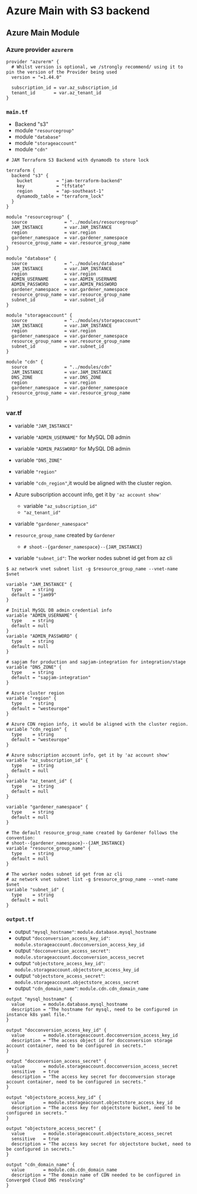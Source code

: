 # Azure Main with S3 backend

## Azure Main Module

### Azure provider `azurerm`

```
provider "azurerm" {
  # Whilst version is optional, we /strongly recommend/ using it to pin the version of the Provider being used
  version = "=1.44.0"

  subscription_id = var.az_subscription_id
  tenant_id       = var.az_tenant_id
}
```


### `main.tf`

*  Backend "s3"
*  module `"resourcegroup"` 
*  module `"database"`
*  module `"storageaccount"`
*  module `"cdn"`

```
# JAM Terraform S3 Backend with dynamodb to store lock

terraform {
  backend "s3" {
    bucket         = "jam-terraform-backend"
    key            = "tfstate"
    region         = "ap-southeast-1"
    dynamodb_table = "terraform_lock"
  }
}

module "resourcegroup" {
  source              = "../modules/resourcegroup"
  JAM_INSTANCE        = var.JAM_INSTANCE
  region              = var.region
  gardener_namespace  = var.gardener_namespace
  resource_group_name = var.resource_group_name
}

module "database" {
  source              = "../modules/database"
  JAM_INSTANCE        = var.JAM_INSTANCE
  region              = var.region
  ADMIN_USERNAME      = var.ADMIN_USERNAME
  ADMIN_PASSWORD      = var.ADMIN_PASSWORD
  gardener_namespace  = var.gardener_namespace
  resource_group_name = var.resource_group_name
  subnet_id           = var.subnet_id
}

module "storageaccount" {
  source              = "../modules/storageaccount"
  JAM_INSTANCE        = var.JAM_INSTANCE
  region              = var.region
  gardener_namespace  = var.gardener_namespace
  resource_group_name = var.resource_group_name
  subnet_id           = var.subnet_id
}

module "cdn" {
  source              = "../modules/cdn"
  JAM_INSTANCE        = var.JAM_INSTANCE
  DNS_ZONE            = var.DNS_ZONE
  region              = var.region
  gardener_namespace  = var.gardener_namespace
  resource_group_name = var.resource_group_name
}
```

### var.tf


* variable `"JAM_INSTANCE"`
* variable `"ADMIN_USERNAME"` for MySQL DB admin
* variable `"ADMIN_PASSWORD"` for MySQL DB admin
* variable `"DNS_ZONE"`
* variable `"region"`
* variable `"cdn_region"`,it would be aligned with the cluster region.
* Azure subscription account info, get it by `'az account show'`
	* variable `"az_subscription_id"` 
	* `"az_tenant_id"`
* variable `"gardener_namespace"`
* `resource_group_name` created by `Gardener`
	* `# shoot--{gardener_namespace}--{JAM_INSTANCE}` 

* variable `"subnet_id"`: The worker nodes subnet id get from az cli

```
$ az network vnet subnet list -g $resource_group_name --vnet-name $vnet
```

```
variable "JAM_INSTANCE" {
  type    = string
  default = "jam99"
}

# Initial MySQL DB admin credential info
variable "ADMIN_USERNAME" {
  type    = string
  default = null
}
variable "ADMIN_PASSWORD" {
  type    = string
  default = null
}

# sapjam for production and sapjam-integration for integration/stage
variable "DNS_ZONE" {
  type    = string
  default = "sapjam-integration"
}

# Azure cluster region
variable "region" {
  type    = string
  default = "westeurope"
}

# Azure CDN region info, it would be aligned with the cluster region.
variable "cdn_region" {
  type    = string
  default = "westeurope"
}

# Azure subscription account info, get it by 'az account show'
variable "az_subscription_id" {
  type    = string
  default = null
}
variable "az_tenant_id" {
  type    = string
  default = null
}

variable "gardener_namespace" {
  type    = string
  default = null
}

# The default resource_group_name created by Gardener follows the convention: 
# shoot--{gardener_namespace}--{JAM_INSTANCE}
variable "resource_group_name" {
  type    = string
  default = null
}

# The worker nodes subnet id get from az cli
# az network vnet subnet list -g $resource_group_name --vnet-name $vnet 
variable "subnet_id" {
  type    = string
  default = null
}
```

### `output.tf`

* output `"mysql_hostname"`: `module.database.mysql_hostname`
* output `"docconversion_access_key_id"`: `module.storageaccount.docconversion_access_key_id`
* output `"docconversion_access_secret"`: `module.storageaccount.docconversion_access_secret`
* output `"objectstore_access_key_id"`: `module.storageaccount.objectstore_access_key_id`
* output `"objectstore_access_secret"`:  `module.storageaccount.objectstore_access_secret`
* output `"cdn_domain_name"`: `module.cdn.cdn_domain_name`


```
output "mysql_hostname" {
  value       = module.database.mysql_hostname
  description = "The hostname for mysql, need to be configured in instance k8s yaml file."
}

output "docconversion_access_key_id" {
  value       = module.storageaccount.docconversion_access_key_id
  description = "The access object id for docconversion storage account container, need to be configured in secrets."
}

output "docconversion_access_secret" {
  value       = module.storageaccount.docconversion_access_secret
  sensitive   = true
  description = "The access key secret for docconversion storage account container, need to be configured in secrets."
}

output "objectstore_access_key_id" {
  value       = module.storageaccount.objectstore_access_key_id
  description = "The access key for objectstore bucket, need to be configured in secrets."
}

output "objectstore_access_secret" {
  value       = module.storageaccount.objectstore_access_secret
  sensitive   = true
  description = "The access key secret for objectstore bucket, need to be configured in secrets."
}

output "cdn_domain_name" {
  value       = module.cdn.cdn_domain_name
  description = "The domain name of CDN needed to be configured in Converged Cloud DNS resolving"
}
```



